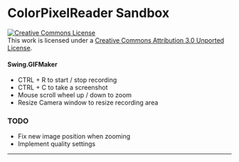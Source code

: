 # ColorPixelReader Sandbox
<a rel="license" href="http://creativecommons.org/licenses/by/3.0/"><img alt="Creative Commons License" style="border-width:0" src="https://i.creativecommons.org/l/by/3.0/80x15.png" /></a><br />This work is licensed under a <a rel="license" href="http://creativecommons.org/licenses/by/3.0/">Creative Commons Attribution 3.0 Unported License</a>.
#### Swing.GIFMaker

- CTRL + R to start / stop recording
- CTRL + C to take a screenshot
- Mouse scroll wheel up / down to zoom
- Resize Camera window to resize recording area

### TODO
- Fix new image position when zooming
- Implement quality settings

---
